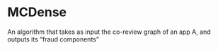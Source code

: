 # MCDense
An algorithm that takes as input the co-review graph of an app A, and outputs its “fraud components”
